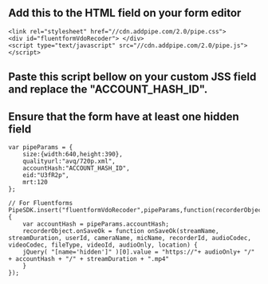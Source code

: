 ## Add this to the HTML field on your form editor
```
<link rel="stylesheet" href="//cdn.addpipe.com/2.0/pipe.css">
<div id="fluentformVdoRecoder"> </div>
<script type="text/javascript" src="//cdn.addpipe.com/2.0/pipe.js"></script>

```



## Paste this script bellow on your custom JSS field and replace the "ACCOUNT_HASH_ID". 
## Ensure that the form have at least one hidden field 
```
var pipeParams = {
    size:{width:640,height:390}, 
    qualityurl:"avq/720p.xml", 
    accountHash:"ACCOUNT_HASH_ID", 
    eid:"U3fR2p", 
    mrt:120
};

// For Fluentforms
PipeSDK.insert("fluentformVdoRecoder",pipeParams,function(recorderObject){
    var accountHash = pipeParams.accountHash;
    recorderObject.onSaveOk = function onSaveOk(streamName, streamDuration, userId, cameraName, micName, recorderId, audioCodec, videoCodec, fileType, videoId, audioOnly, location) {
	jQuery( "[name='hidden']" )[0].value = "https://"+ audioOnly+ "/" + accountHash + "/" + streamDuration + ".mp4"
    }
});
```
